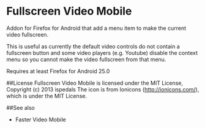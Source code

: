 # Fullscreen Video Mobile

Addon for Firefox for Android that add a menu item to make the current video fullscreen.

This is useful as currently the default video controls do not contain a fullscreen button and some video players (e.g. Youtube) disable
the context menu so you cannot make the video fullscreen from that menu.

Requires at least Firefox for Android 25.0

##License
Fullscreen Video Mobile is licensed under the MIT License, Copyright (c) 2013 ispedals
The icon is from Ionicons (http://ionicons.com/), which is under the MIT License.

##See also
* Faster Video Mobile